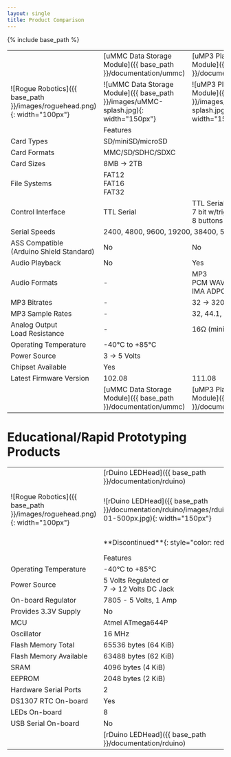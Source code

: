 ```yaml
---
layout: single
title: Product Comparison
---
```

{% include base_path %}

<table>
  <tbody>
    <tr>
      <td markdown="span" class="tableheader"> </td>
      <td markdown="span" class="tableheader">[uMMC Data Storage Module]({{ base_path }}/documentation/ummc)</td>
      <td markdown="span" class="tableheader">[uMP3 Playback Module]({{ base_path }}/documentation/ump3)</td>
      <td markdown="span" class="tableheader">[rMP3 Playback Module]({{ base_path }}/documentation/rmp3)</td>
    </tr>
    <tr>
      <td markdown="span" class="centeralign">![Rogue Robotics]({{ base_path }}/images/roguehead.png){: width="100px"}</td>
      <td markdown="span" class="centeralign">![uMMC Data Storage Module]({{ base_path }}/images/uMMC-splash.jpg){: width="150px"}</td>
      <td markdown="span" class="centeralign">![uMP3 Playback Module]({{ base_path }}/images/uMP3-splash.jpg){: width="150px"}</td>
      <td markdown="span" class="centeralign">![rMP3 Playback Module]({{ base_path }}/images/rmp3pins-01-500px.jpg){: width="150px"}</td>
    </tr>
    <tr>
      <td markdown="span" class="tableheader"> </td>
      <td markdown="span" class="tableheader centeralign" colspan="3">Features</td>
    </tr>
    <tr>
      <td markdown="span" class="tableheader">Card Types</td>
      <td markdown="span" class="centeralign" colspan="3">SD/miniSD/microSD</td>
    </tr>
    <tr>
      <td markdown="span" class="tableheader">Card Formats</td>
      <td markdown="span" class="centeralign" colspan="3">MMC/SD/SDHC/SDXC</td>
    </tr>
    <tr>
      <td markdown="span" class="tableheader">Card Sizes</td>
      <td markdown="span" class="centeralign" colspan="3">8MB → 2TB</td>
    </tr>
    <tr>
      <td markdown="span" class="tableheader">File Systems</td>
      <td markdown="span" class="centeralign" colspan="3">FAT12<br />FAT16<br />FAT32</td>
    </tr>
    <tr>
      <td markdown="span" class="tableheader">Control Interface</td>
      <td markdown="span" class="centeralign">TTL Serial</td>
      <td markdown="span" class="centeralign">TTL Serial<br />7 bit w/trigger<br />8 buttons</td>
      <td markdown="span" class="centeralign">TTL Serial<br />7 bit w/trigger<br />8 buttons</td>
    </tr>
    <tr>
      <td markdown="span" class="tableheader">Serial Speeds</td>
      <td markdown="span" class="centeralign" colspan="3">2400, 4800, 9600, 19200, 38400, 57600, 115200, 230400, 460800 bps</td>
    </tr>
    <tr>
      <td markdown="span" class="tableheader">ASS Compatible<br />(Arduino Shield Standard)</td>
      <td markdown="span" class="centeralign">No</td>
      <td markdown="span" class="centeralign">No</td>
      <td markdown="span" class="centeralign">Yes</td>
    </tr>
    <tr>
      <td markdown="span" class="tableheader">Audio Playback</td>
      <td markdown="span" class="centeralign">No</td>
      <td markdown="span" class="centeralign">Yes</td>
      <td markdown="span" class="centeralign">Yes</td>
    </tr>
    <tr>
      <td markdown="span" class="tableheader">Audio Formats</td>
      <td markdown="span" class="centeralign">-</td>
      <td markdown="span" class="centeralign" colspan="2">MP3<br />PCM WAV<br />IMA ADPCM</td>
    </tr>
    <tr>
      <td markdown="span" class="tableheader">MP3 Bitrates</td>
      <td markdown="span" class="centeralign">-</td>
      <td markdown="span" class="centeralign" colspan="2">32 → 320 kbps</td>
    </tr>
    <tr>
      <td markdown="span" class="tableheader">MP3 Sample Rates</td>
      <td markdown="span" class="centeralign">-</td>
      <td markdown="span" class="centeralign" colspan="2">32, 44.1, 48 KHz</td>
    </tr>
    <tr>
      <td markdown="span" class="tableheader">Analog Output<br />Load Resistance</td>
      <td markdown="span" class="centeralign">-</td>
      <td markdown="span" class="centeralign" colspan="2">16Ω (minimum)</td>
    </tr>
    <tr>
      <td markdown="span" class="tableheader">Operating Temperature</td>
      <td markdown="span" class="centeralign" colspan="3">-40°C to +85°C</td>
    </tr>
    <tr>
      <td markdown="span" class="tableheader">Power Source</td>
      <td markdown="span" class="centeralign" colspan="2">3 → 5 Volts</td>
      <td markdown="span" class="centeralign">5 Volts only</td>
    </tr>
    <tr>
      <td markdown="span" class="tableheader">Chipset Available</td>
      <td markdown="span" class="centeralign" colspan="3">Yes</td>
    </tr>
    <tr>
      <td markdown="span" class="tableheader">Latest Firmware Version</td>
      <td markdown="span" class="centeralign">102.08</td>
      <td markdown="span" class="centeralign">111.08</td>
      <td markdown="span" class="centeralign">100.01</td>
    </tr>
    <tr>
      <td markdown="span" class="tableheader"> </td>
      <td markdown="span" class="tableheader">[uMMC Data Storage Module]({{ base_path }}/documentation/ummc)</td>
      <td markdown="span" class="tableheader">[uMP3 Playback Module]({{ base_path }}/documentation/ump3)</td>
      <td markdown="span" class="tableheader">[rMP3 Playback Module]({{ base_path }}/documentation/rmp3)</td>
    </tr>
  </tbody>
</table>

# Educational/Rapid Prototyping Products

<table>
  <tbody>
    <tr>
      <td markdown="span" class="tableheader"> </td>
      <td markdown="span" class="tableheader">[rDuino LEDHead]({{ base_path }}/documentation/rduino)</td>
      <td markdown="span" class="tableheader">[rEDI Board]({{ base_path }}/documentation/redi)</td>
    </tr>
    <tr>
      <td markdown="span" class="centeralign">![Rogue Robotics]({{ base_path }}/images/roguehead.png){: width="100px"}</td>
      <td markdown="span" class="centeralign">![rDuino LEDHead]({{ base_path }}/documentation/rduino/images/rduino-01-500px.jpg){: width="150px"}</td>
      <td markdown="span" class="centeralign">![rEDI Education Board]({{ base_path }}/documentation/redi/images/redi-boardoverview1.jpg){: width="150px"}</td>
    </tr>
    <tr>
      <td markdown="span"> </td>
      <td markdown="span">**Discontinued**{: style="color: red"}</td>
      <td markdown="span">**Discontinued**{: style="color: red"}</td>
    </tr>
    <tr>
      <td markdown="span" class="tableheader"> </td>
      <td markdown="span" class="tableheader centeralign" colspan="2">Features</td>
    </tr>
    <tr>
      <td markdown="span" class="tableheader">Operating Temperature</td>
      <td markdown="span" class="centeralign" colspan="2">-40°C to +85°C</td>
    </tr>
    <tr>
      <td markdown="span" class="tableheader">Power Source</td>
      <td markdown="span" class="centeralign" colspan="2">5 Volts Regulated or<br />7 → 12 Volts DC Jack</td>
    </tr>
    <tr>
      <td markdown="span" class="tableheader">On-board Regulator</td>
      <td markdown="span" class="centeralign">7805 - 5 Volts, 1 Amp</td>
      <td markdown="span" class="centeralign">LM1085 - 5 Volts, 5 Amp</td>
    </tr>
    <tr>
      <td markdown="span" class="tableheader">Provides 3.3V Supply</td>
      <td markdown="span" class="centeralign">No</td>
      <td markdown="span" class="centeralign">Yes</td>
    </tr>
    <tr>
      <td markdown="span" class="tableheader">MCU</td>
      <td markdown="span" class="centeralign" colspan="2">Atmel ATmega644P</td>
    </tr>
    <tr>
      <td markdown="span" class="tableheader">Oscillator</td>
      <td markdown="span" class="centeralign" colspan="2">16 MHz</td>
    </tr>
    <tr>
      <td markdown="span" class="tableheader">Flash Memory Total</td>
      <td markdown="span" class="centeralign" colspan="2">65536 bytes (64 KiB)</td>
    </tr>
    <tr>
      <td markdown="span" class="tableheader">Flash Memory Available</td>
      <td markdown="span" class="centeralign" colspan="2">63488 bytes (62 KiB)</td>
    </tr>
    <tr>
      <td markdown="span" class="tableheader">SRAM</td>
      <td markdown="span" class="centeralign" colspan="2">4096 bytes (4 KiB)</td>
    </tr>
    <tr>
      <td markdown="span" class="tableheader">EEPROM</td>
      <td markdown="span" class="centeralign" colspan="2">2048 bytes (2 KiB)</td>
    </tr>
    <tr>
      <td markdown="span" class="tableheader">Hardware Serial Ports</td>
      <td markdown="span" class="centeralign" colspan="2">2</td>
    </tr>
    <tr>
      <td markdown="span" class="tableheader">DS1307 RTC On-board</td>
      <td markdown="span" class="centeralign">Yes</td>
      <td markdown="span" class="centeralign">Yes</td>
    </tr>
    <tr>
      <td markdown="span" class="tableheader">LEDs On-board</td>
      <td markdown="span" class="centeralign">8</td>
      <td markdown="span" class="centeralign">4</td>
    </tr>
    <tr>
      <td markdown="span" class="tableheader">USB Serial On-board</td>
      <td markdown="span" class="centeralign">No</td>
      <td markdown="span" class="centeralign">Yes</td>
    </tr>
    <tr>
      <td markdown="span" class="tableheader"> </td>
      <td markdown="span" class="tableheader">[rDuino LEDHead]({{ base_path }}/documentation/rduino)</td>
      <td markdown="span" class="tableheader">[rEDI Board]({{ base_path }}/documentation/redi)</td>
    </tr>
  </tbody>
</table>

